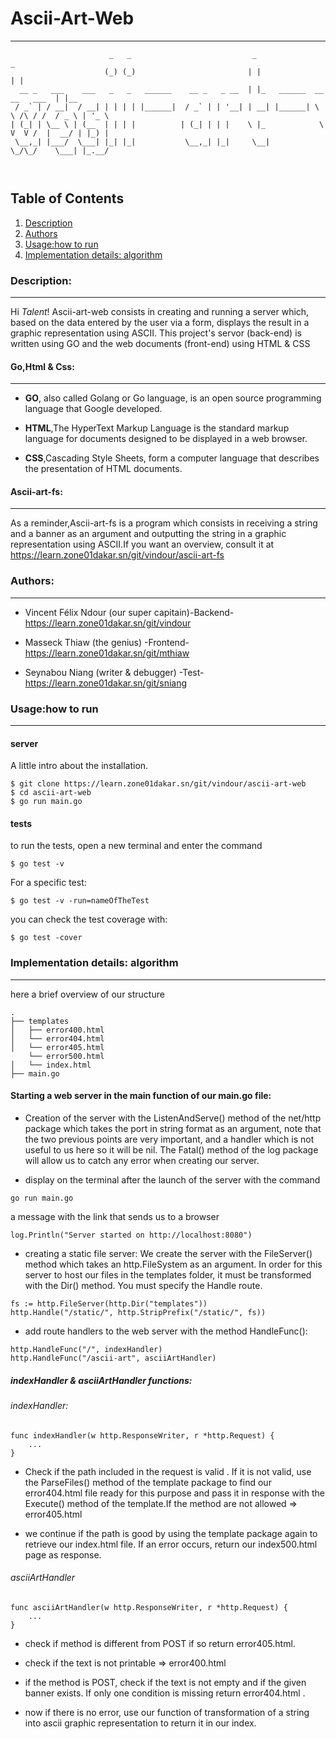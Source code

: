 # Ascii-Art-Web

***
```
                      _   _                           _                                _      
                     (_) (_)                         | |                              | |     
  __ _   ___    ___   _   _   ______    __ _   _ __  | |_   ______  __      __   ___  | |__   
 / _` | / __|  / __| | | | | |______|  / _` | | '__| | __| |______| \ \ /\ / /  / _ \ | '_ \  
| (_| | \__ \ | (__  | | | |          | (_| | | |    \ |_            \ V  V /  |  __/ | |_) | 
 \__,_| |___/  \___| |_| |_|           \__,_| |_|     \__|            \_/\_/    \___| |_.__/  
                                                                                              
                                                                                              
```         

## Table of Contents
1. [Description](#description)
2. [Authors](#authors)
3. [Usage:how to run](#usage-how-to-run)
4. [Implementation details: algorithm](#implementation-details-algorithm)

### Description:
***
Hi *Talent*!
Ascii-art-web consists in creating and running a server which, based on the data entered by the user via a form, displays the result in a graphic representation using ASCII.
This project's servor (back-end) is written using GO and the web documents (front-end) using HTML & CSS

#### Go,Html & Css:
***
- **GO**, also called Golang or Go language, is an open source programming language that Google developed.
* **HTML**,The HyperText Markup Language is the standard markup language for documents designed to be displayed in a web browser.
+ **CSS**,Cascading Style Sheets, form a computer language that describes the presentation of HTML documents.

#### Ascii-art-fs:
***
As a reminder,Ascii-art-fs is a program which consists in receiving a string and a banner as an argument and outputting the string in a graphic representation using ASCII.If you want an overview, consult it at https://learn.zone01dakar.sn/git/vindour/ascii-art-fs


### Authors:
***
- Vincent Félix Ndour (our super capitain)-Backend- https://learn.zone01dakar.sn/git/vindour
* Masseck Thiaw (the genius) -Frontend- https://learn.zone01dakar.sn/git/mthiaw
+ Seynabou Niang (writer & debugger) -Test- https://learn.zone01dakar.sn/git/sniang

### Usage:how to run
***
#### server
A little intro about the installation.
```
$ git clone https://learn.zone01dakar.sn/git/vindour/ascii-art-web
$ cd ascii-art-web
$ go run main.go
```
#### tests
to run the tests, open a new terminal and enter the command
```
$ go test -v
```
For a specific test:
```
$ go test -v -run=nameOfTheTest
```
you can check the test coverage with:
```
$ go test -cover
```

### Implementation details: algorithm
***
here a brief overview of our structure
```
.
├── templates
│   ├── error400.html
│   └── error404.html
│   └── error405.html
    └── error500.html
│   └── index.html
├── main.go
```
#### Starting a web server in the main function of our main.go file:
- Creation of the server with the ListenAndServe() method of the net/http package which takes the port in string format as an argument, note that the two previous points are very important, and a handler which is not useful to us here so it will be nil. The Fatal() method of the log package will allow us to catch any error when creating our server.
* display on the terminal after the launch of the server with the command 
```
go run main.go
```
a message with the link that sends us to a browser
```
log.Println("Server started on http://localhost:8080")
```
+ creating a static file server: We create the server with the FileServer() method which takes an http.FileSystem as an argument. In order for this server to host our files in the templates folder, it must be transformed with the Dir() method. You must specify the Handle route.
```
fs := http.FileServer(http.Dir("templates"))
http.Handle("/static/", http.StripPrefix("/static/", fs))
```
- add route handlers to the web server with the method HandleFunc():
```
http.HandleFunc("/", indexHandler)
http.HandleFunc("/ascii-art", asciiArtHandler)
```
##### indexHandler & asciiArtHandler functions:
###### indexHandler:
```
func indexHandler(w http.ResponseWriter, r *http.Request) {
    ...
}
```
- Check if the path included in the request is valid . If it is not valid, use the ParseFiles() method of the template package to find our error404.html file ready for this purpose and pass it in response with the Execute() method of the template.If the method are not allowed => error405.html
* we continue if the path is good by using the template package again to retrieve our index.html file. If an error occurs, return our index500.html page as response.


###### asciiArtHandler
```
func asciiArtHandler(w http.ResponseWriter, r *http.Request) {
    ...
}
```
- check if method is different from POST if so return error405.html.
+ check if the text is not printable => error400.html 
* if the method is POST, check if the text is not empty and if the given banner exists. If only one condition is missing return error404.html .
+ now if there is no error, use our function of transformation of a string into ascii graphic representation to return it in our index.
